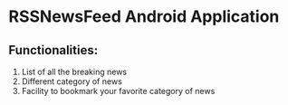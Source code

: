 # RSSNewsFeed Android Application

## Functionalities:
1. List of all the breaking news
2. Different category of news
3. Facility to bookmark your favorite category of news
